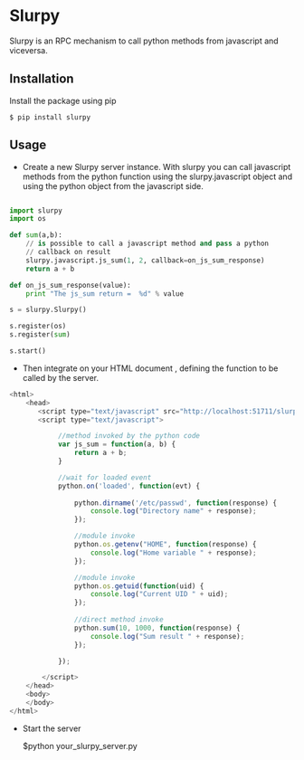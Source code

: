 Slurpy
======

Slurpy is an RPC mechanism to call python methods from javascript and viceversa.

Installation
------------

Install the package using pip

    $ pip install slurpy

Usage
----

* Create a new Slurpy server instance. 
 With slurpy you can call javascript methods from the python function
 using the slurpy.javascript object and using the python object from the
javascript side.

```python

import slurpy
import os

def sum(a,b):
    // is possible to call a javascript method and pass a python 
    // callback on result
    slurpy.javascript.js_sum(1, 2, callback=on_js_sum_response)
    return a + b

def on_js_sum_response(value):
    print "The js_sum return =  %d" % value

s = slurpy.Slurpy()

s.register(os)
s.register(sum)

s.start()
```

* Then integrate on your HTML document , defining the function to be called
by the server.
```javascript
<html>
    <head>
       <script type="text/javascript" src="http://localhost:51711/slurpy/js"></script>
       <script type="text/javascript">

            //method invoked by the python code
            var js_sum = function(a, b) {
                return a + b;
            }

            //wait for loaded event
            python.on('loaded', function(evt) {
                    
                python.dirname('/etc/passwd', function(response) {
                    console.log("Directory name" + response);
                });

                //module invoke
                python.os.getenv("HOME", function(response) {
                    console.log("Home variable " + response);
                });

                //module invoke
                python.os.getuid(function(uid) {
                    console.log("Current UID " + uid);
                });
        
                //direct method invoke
                python.sum(10, 1000, function(response) {
                    console.log("Sum result " + response);
                });

            });

        </script>
    </head>
    <body>
    </body>
</html>
```

* Start the server

     $python your_slurpy_server.py


